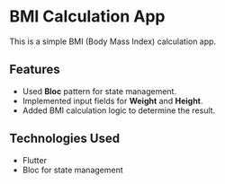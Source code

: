 # BMI Calculation App

This is a simple BMI (Body Mass Index) calculation app.

## Features
- Used **Bloc** pattern for state management.
- Implemented input fields for **Weight** and **Height**.
- Added BMI calculation logic to determine the result.

## Technologies Used
- Flutter
- Bloc for state management
